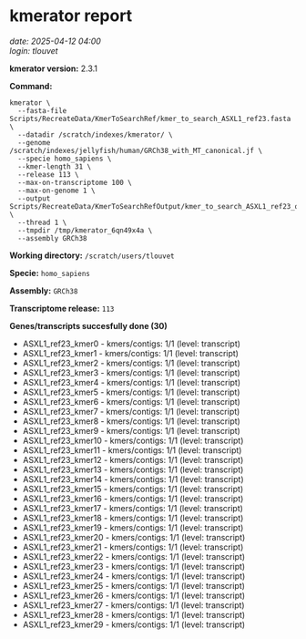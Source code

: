# kmerator report
*date: 2025-04-12 04:00*  
*login: tlouvet*

**kmerator version:** 2.3.1

**Command:**

```
kmerator \
  --fasta-file Scripts/RecreateData/KmerToSearchRef/kmer_to_search_ASXL1_ref23.fasta \
  --datadir /scratch/indexes/kmerator/ \
  --genome /scratch/indexes/jellyfish/human/GRCh38_with_MT_canonical.jf \
  --specie homo_sapiens \
  --kmer-length 31 \
  --release 113 \
  --max-on-transcriptome 100 \
  --max-on-genome 1 \
  --output Scripts/RecreateData/KmerToSearchRefOutput/kmer_to_search_ASXL1_ref23_output \
  --thread 1 \
  --tmpdir /tmp/kmerator_6qn49x4a \
  --assembly GRCh38
```

**Working directory:** `/scratch/users/tlouvet`

**Specie:** `homo_sapiens`

**Assembly:** `GRCh38`

**Transcriptome release:** `113`

**Genes/transcripts succesfully done (30)**

- ASXL1_ref23_kmer0 - kmers/contigs: 1/1 (level: transcript)
- ASXL1_ref23_kmer1 - kmers/contigs: 1/1 (level: transcript)
- ASXL1_ref23_kmer2 - kmers/contigs: 1/1 (level: transcript)
- ASXL1_ref23_kmer3 - kmers/contigs: 1/1 (level: transcript)
- ASXL1_ref23_kmer4 - kmers/contigs: 1/1 (level: transcript)
- ASXL1_ref23_kmer5 - kmers/contigs: 1/1 (level: transcript)
- ASXL1_ref23_kmer6 - kmers/contigs: 1/1 (level: transcript)
- ASXL1_ref23_kmer7 - kmers/contigs: 1/1 (level: transcript)
- ASXL1_ref23_kmer8 - kmers/contigs: 1/1 (level: transcript)
- ASXL1_ref23_kmer9 - kmers/contigs: 1/1 (level: transcript)
- ASXL1_ref23_kmer10 - kmers/contigs: 1/1 (level: transcript)
- ASXL1_ref23_kmer11 - kmers/contigs: 1/1 (level: transcript)
- ASXL1_ref23_kmer12 - kmers/contigs: 1/1 (level: transcript)
- ASXL1_ref23_kmer13 - kmers/contigs: 1/1 (level: transcript)
- ASXL1_ref23_kmer14 - kmers/contigs: 1/1 (level: transcript)
- ASXL1_ref23_kmer15 - kmers/contigs: 1/1 (level: transcript)
- ASXL1_ref23_kmer16 - kmers/contigs: 1/1 (level: transcript)
- ASXL1_ref23_kmer17 - kmers/contigs: 1/1 (level: transcript)
- ASXL1_ref23_kmer18 - kmers/contigs: 1/1 (level: transcript)
- ASXL1_ref23_kmer19 - kmers/contigs: 1/1 (level: transcript)
- ASXL1_ref23_kmer20 - kmers/contigs: 1/1 (level: transcript)
- ASXL1_ref23_kmer21 - kmers/contigs: 1/1 (level: transcript)
- ASXL1_ref23_kmer22 - kmers/contigs: 1/1 (level: transcript)
- ASXL1_ref23_kmer23 - kmers/contigs: 1/1 (level: transcript)
- ASXL1_ref23_kmer24 - kmers/contigs: 1/1 (level: transcript)
- ASXL1_ref23_kmer25 - kmers/contigs: 1/1 (level: transcript)
- ASXL1_ref23_kmer26 - kmers/contigs: 1/1 (level: transcript)
- ASXL1_ref23_kmer27 - kmers/contigs: 1/1 (level: transcript)
- ASXL1_ref23_kmer28 - kmers/contigs: 1/1 (level: transcript)
- ASXL1_ref23_kmer29 - kmers/contigs: 1/1 (level: transcript)
